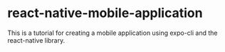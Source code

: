 # react-native-mobile-application
This is a tutorial for creating a mobile application using expo-cli and the react-native library.
